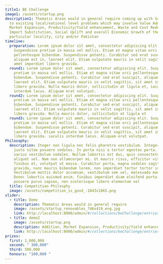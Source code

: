 ```yaml
---
title1: BE Challenge
image1: /assets/startup.png
description1: Thematic Areas would in general require coming up with Solutions
  to existing local/national level problems which may involve Value Addition,
  Market Expansion, Productivity/Yield enhancement, Waste and Cost Reduction,
  Import Substitution, Social Uplift and overall Economic Growth of their
  particular locality, city and/or Pakistan
timeline:
  preparation: Lorem ipsum dolor sit amet, consectetur adipiscing elit.
    Suspendisse pretium in massa vel mollis. Etiam et magna vitae orci
    pellentesque bibendum. Suspendisse potenti. Curabitur sed erat suscipit,
    aliquam est in, laoreet elit. Etiam vulputate mauris in velit sagittis, sit
    amet imperdiet libero gravida.
  round1: Lorem ipsum dolor sit amet, consectetur adipiscing elit. Suspendisse
    pretium in massa vel mollis. Etiam et magna vitae orci pellentesque
    bibendum. Suspendisse potenti. Curabitur sed erat suscipit, aliquam est in,
    laoreet elit. Etiam vulputate mauris in velit sagittis, sit amet imperdiet
    libero gravida. Nulla mauris dolor, sollicitudin at ligula et, iaculis
    interdum lacus. Aliquam erat volutpat.
  round2: Lorem ipsum dolor sit amet, consectetur adipiscing elit. Suspendisse
    pretium in massa vel mollis. Etiam et magna vitae orci pellentesque
    bibendum. Suspendisse potenti. Curabitur sed erat suscipit, aliquam est in,
    laoreet elit. Etiam vulputate mauris in velit sagittis, sit amet imperdiet
    libero gravida. Nulla mauris dolor, sollicitudin at ligula et
  round3: Lorem ipsum dolor sit amet, consectetur adipiscing elit. Suspendisse
    pretium in massa vel mollis. Etiam et magna vitae orci pellentesque
    bibendum. Suspendisse potenti. Curabitur sed erat suscipit, aliquam est in,
    laoreet elit. Etiam vulputate mauris in velit sagittis, sit amet imperdiet
    libero gravida. iaculis interdum lacus. Aliquam erat volutpat.
Philosophy:
  description: Iteger non ligula nec felis pharetra vestibulum. Integer elementum
    justo vitae posuere sodales. In porta nisi a tortor egestas porta. Aenean
    varius vestibulum sodales. Nullam lobortis est dui, quis consectetur diam
    aliquet vel. Nam non ullamcorper mi. Ut mauris risus, efficitur vitae
    finibus et, volutpat ut massa. Curabitur porta, magna sodales sagittis
    gravida, nunc mauris bibendum lorem, non imperdiet tortor tortor id justo.
    Vestibulum mattis dolor accumsan, vestibulum sem vel, malesuada mauris.
    Donec lobortis euismod enim, finibus imperdiet diam eleifend porta. Sed
    posuere purus sapien, non scelerisque libero elementum vel
  title: Competition Philosphy
  image: /assets/competition_is_good_-1043x1065.png
slider:
  - title: Demo
    description: Thematic Areas would in general require
    image: /assets/startup_renovables_746x419_eng.jpg
    link: http://localhost:8000/admin/#/collections/beChallenge/entries/beChallenges
  - title: demo2
    image: /assets/startup.png
    description: Addition, Market Expansion, Productivity/Yield enhancement,
    link: http://localhost:8000/admin/#/collections/beChallenge/entries/beChallenges
prizes:
  first: 1,000,000
  second: " 300,000"
  third: 500,000
  honours: "100,000 "
---
```

